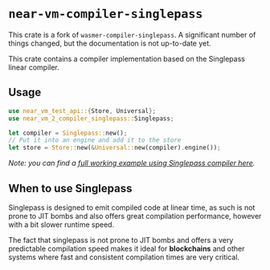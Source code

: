 # `near-vm-compiler-singlepass`

This crate is a fork of `wasmer-compiler-singlepass`. A significant number of things changed, but the documentation is not up-to-date yet.

This crate contains a compiler implementation based on the Singlepass linear compiler.

## Usage

```rust
use near_vm_test_api::{Store, Universal};
use near_vm_2_compiler_singlepass::Singlepass;

let compiler = Singlepass::new();
// Put it into an engine and add it to the store
let store = Store::new(&Universal::new(compiler).engine());
```

*Note: you can find a [full working example using Singlepass compiler
here][example].*

## When to use Singlepass

Singlepass is designed to emit compiled code at linear time, as such
is not prone to JIT bombs and also offers great compilation
performance, however with a bit slower runtime speed.

The fact that singlepass is not prone to JIT bombs and offers a very
predictable compilation speed makes it ideal for **blockchains** and other
systems where fast and consistent compilation times are very critical.


[example]: https://github.com/wasmerio/wasmer/blob/master/examples/compiler_singlepass.rs
